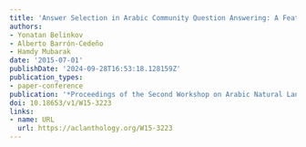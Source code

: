```yaml
---
title: 'Answer Selection in Arabic Community Question Answering: A Feature-Rich Approach'
authors:
- Yonatan Belinkov
- Alberto Barrón-Cedeño
- Hamdy Mubarak
date: '2015-07-01'
publishDate: '2024-09-28T16:53:18.128159Z'
publication_types:
- paper-conference
publication: '*Proceedings of the Second Workshop on Arabic Natural Language Processing*'
doi: 10.18653/v1/W15-3223
links:
- name: URL
  url: https://aclanthology.org/W15-3223
---
```

